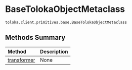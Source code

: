 # BaseTolokaObjectMetaclass
`toloka.client.primitives.base.BaseTolokaObjectMetaclass`

## Methods Summary

| Method | Description |
| :------| :-----------|
[transformer](toloka.client.primitives.base.BaseTolokaObjectMetaclass.transformer.md)| None
